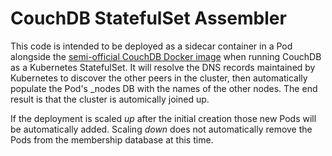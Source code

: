 # CouchDB StatefulSet Assembler

This code is intended to be deployed as a sidecar container in a Pod alongside
the [semi-official CouchDB Docker
image](https://hub.docker.com/r/apache/couchdb/) when running CouchDB as a
Kubernetes StatefulSet. It will resolve the DNS records maintained by Kubernetes
to discover the other peers in the cluster, then automatically populate the
Pod's _nodes DB with the names of the other nodes. The end result is that the
cluster is automically joined up.

If the deployment is scaled *up* after the initial creation those new Pods will
be automatically added. Scaling *down* does not automatically remove the Pods
from the membership database at this time.
